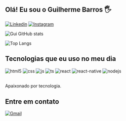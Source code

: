 ## Olá! Eu sou o Guilherme Barros 🖐️

[![Linkedin](https://img.shields.io/badge/LinkedIn-0077B5?style=for-the-badge&logo=linkedin&logoColor=white)](https://www.linkedin.com/in/guilherme-barros-141850274/)
[![Instagram](https://img.shields.io/badge/Instagram-E4405F?style=for-the-badge&logo=instagram&logoColor=white)](https://www.instagram.com/guilhe.rme.barros/)

![Gui GitHub stats](https://github-readme-stats.vercel.app/api?username=guihp&show_icons=true&theme=dracula&count_private=true)

![Top Langs](https://github-readme-stats.vercel.app/api/top-langs/?username=guihp&layout=compact)

## Tecnologias que eu uso no meu dia

<div style="display: inline_block">
  <img align="center" alt="html5" src="https://img.shields.io/badge/HTML5-E34F26?style=for-the-badge&logo=html5&logoColor=white" />
  <img align="center" alt="css" src="https://img.shields.io/badge/CSS3-1572B6?style=for-the-badge&logo=css3&logoColor=white" />
  <img align="center" alt="js" src="https://img.shields.io/badge/JavaScript-F7DF1E?style=for-the-badge&logo=javascript&logoColor=black" />
  <img align="center" alt="ts" src="https://img.shields.io/badge/TypeScript-007ACC?style=for-the-badge&logo=typescript&logoColor=white" />
  <img align="center" alt="react" src="https://img.shields.io/badge/React-20232A?style=for-the-badge&logo=react&logoColor=61DAFB" />
  <img align="center" alt="react-native" src="https://img.shields.io/badge/React_Native-20232A?style=for-the-badge&logo=react&logoColor=61DAFB" />
  <img align="center" alt="nodejs" src="https://img.shields.io/badge/Node.js-43853D?style=for-the-badge&logo=node.js&logoColor=white" />
</div><br/>

Apaixonado por tecnologia.

## Entre em contato 

[![Gmail](https://img.shields.io/badge/Gmail-D14836?style=for-the-badge&logo=gmail&logoColor=white)](g.henrique.barros21@gmail.com)
